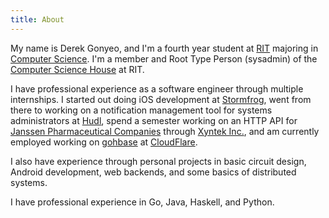 ```yaml
---
title: About
---
```


My name is Derek Gonyeo, and I'm a fourth year student at
[RIT](http://www.rit.edu/) majoring in [Computer
Science](http://www.cs.rit.edu/). I'm a member and Root Type Person (sysadmin)
of the [Computer Science House](http://csh.rit.edu/) at RIT.

I have professional experience as a software engineer through multiple
internships. I started out doing iOS development at
[Stormfrog](http://www.stormfrog.com/), went from there to working on a
notification management tool for systems administrators at
[Hudl](http://www.hudl.com/), spend a semester working on an HTTP API for
[Janssen Pharmaceutical Companies](http://www.janssen.com/) through
[Xyntek Inc.](http://www.xyntekinc.com/), and am currently employed working on
[gohbase](https://github.com/tsuna/gohbase/) at
[CloudFlare](https://www.cloudflare.com/).

I also have experience through personal projects in basic circuit design,
Android development, web backends, and some basics of distributed systems.

I have professional experience in Go, Java, Haskell, and Python.

